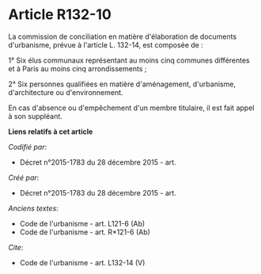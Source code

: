 # Article R132-10

La commission de conciliation en matière d'élaboration de documents d'urbanisme, prévue à l'article L. 132-14, est composée
de : 

1° Six élus communaux représentant au moins cinq communes différentes et à Paris au moins cinq arrondissements ; 

2° Six personnes qualifiées en matière d'aménagement, d'urbanisme, d'architecture ou d'environnement. 

En cas d'absence ou d'empêchement d'un membre titulaire, il est fait appel à son suppléant.

**Liens relatifs à cet article**

_Codifié par_:

  - Décret n°2015-1783 du 28 décembre 2015 - art.

_Créé par_:

  - Décret n°2015-1783 du 28 décembre 2015 - art.

_Anciens textes_:

  - Code de l'urbanisme - art. L121-6 (Ab)
  - Code de l'urbanisme - art. R*121-6 (Ab)

_Cite_:

  - Code de l'urbanisme - art. L132-14 (V)

